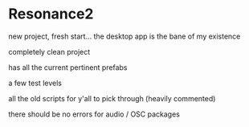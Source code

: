 # Resonance2
new project, fresh start... the desktop app is the bane of my existence

completely clean project

has all the current pertinent prefabs

a few test levels

all the old scripts for y'all to pick through (heavily commented)

there should be no errors for audio / OSC packages
